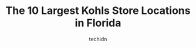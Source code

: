 ---
layout: ampstory
image: https://i0.wp.com/www.depkes.org/wp-content/uploads/2023/06/kohls-0-in-florida-1685967684.jpeg?resize=640,853
author: techidn
featured: false
description: Discover the impressive array of Kohls options in Florida, where you can find 10 of the largest Kohls establishments in the area. From renowned classics to hidden gems, Florida offers a dive
title: The 10 Largest Kohls Store Locations in Florida
cover:
   title: The 10 Largest Kohls Store Locations in Florida
   subtitle: Rickpate
   background: https://www.depkes.org/wp-content/uploads/2023/06/kohls-0-in-florida-1685967684.jpeg

pages: 
 - layout: thirds
   top: <h1>#1 Kohls</h1>
   bottom: "<p>First prize for worst customer service department ever. One person helping customers and two standing around just talking. The only one thats helping someone is curren</p>"
   background: https://www.depkes.org/wp-content/uploads/2023/06/kohls-1-in-florida-1685967685.jpeg
   backgroundblur: true
 - layout: thirds
   top: <h1>#2 Kohls</h1>
   bottom: "<p>4820 Park St N, St. Petersburg, FL 33709, United States</p>"
   background: https://www.depkes.org/wp-content/uploads/2023/06/kohls-2-in-florida-1685967685.jpeg
   cta:
      link: https://www.depkes.org/blog/the-10-largest-kohls-store-locations-in-florida/
      text: The 10 Largest Kohls Store Locations in Florida
 - layout: thirds
   top: <h1>#3 Kohls</h1>
   bottom: "<p>7143 Narcoossee Rd, Orlando, FL 32822, United States</p>"
   background: https://www.depkes.org/wp-content/uploads/2023/06/kohls-3-in-florida-1685967686.jpeg
   cta:
      link: https://www.depkes.org/blog/the-10-largest-kohls-store-locations-in-florida/
      text: The 10 Largest Kohls Store Locations in Florida
 - layout: thirds
   top: <h1>#4 Kohls</h1>
   bottom: "<p>12305 S Hwy 27, Clermont, FL 34711, United States</p>"
   background: https://images.unsplash.com/photo-1599422314077-f4dfdaa4cd09?ixlib=rb-4.0.3&ixid=MnwxMjA3fDB8MHxwaG90by1wYWdlfHx8fGVufDB8fHx8&auto=format&fit=crop&w=640&h=853&q=80
   cta:
      link: https://www.depkes.org/blog/the-10-largest-kohls-store-locations-in-florida/
      text: The 10 Largest Kohls Store Locations in Florida
 - layout: thirds
   top: <h1>#5 Kohls</h1>
   bottom: "<p>5205 University Pkwy, University Park, FL 34201, United States</p>"
   background: https://images.unsplash.com/photo-1546497974-b213c9efb599?ixlib=rb-4.0.3&ixid=MnwxMjA3fDB8MHxwaG90by1wYWdlfHx8fGVufDB8fHx8&auto=format&fit=crop&w=640&h=853&q=80
   cta:
      link: https://www.depkes.org/blog/the-10-largest-kohls-store-locations-in-florida/
      text: The 10 Largest Kohls Store Locations in Florida
 - layout: thirds
   top: <h1>#6 Kohls</h1>
   bottom: "<p>4999 Sheridan St, Hollywood, FL 33021, United States</p>"
   background: https://images.unsplash.com/photo-1540457036297-448b6b99e91c?ixlib=rb-4.0.3&ixid=MnwxMjA3fDB8MHxwaG90by1wYWdlfHx8fGVufDB8fHx8&auto=format&fit=crop&w=640&h=853&q=80
   cta:
      link: https://www.depkes.org/blog/the-10-largest-kohls-store-locations-in-florida/
      text: The 10 Largest Kohls Store Locations in Florida
 - layout: thirds
   top: <h1>#7 Kohls</h1>
   bottom: "<p>11800 Mills Dr, Kendall, FL 33183, United States</p>"
   background: https://images.unsplash.com/photo-1564951434112-64d74cc2a2d7?ixlib=rb-4.0.3&ixid=MnwxMjA3fDB8MHxwaG90by1wYWdlfHx8fGVufDB8fHx8&auto=format&fit=crop&w=640&h=853&q=80
   cta:
      link: https://www.depkes.org/blog/the-10-largest-kohls-store-locations-in-florida/
      text: The 10 Largest Kohls Store Locations in Florida
 - layout: thirds
   middle: Continue reading...
   background: https://images.unsplash.com/photo-1608411404720-c8f0417bcdba?ixlib=rb-4.0.3&ixid=MnwxMjA3fDB8MHxwaG90by1wYWdlfHx8fGVufDB8fHx8&auto=format&fit=crop&w=640&h=853&q=80
   cta:
      link: https://www.depkes.org/blog/the-10-largest-kohls-store-locations-in-florida/
      text: The 10 Largest Kohls Store Locations in Florida
      
---
